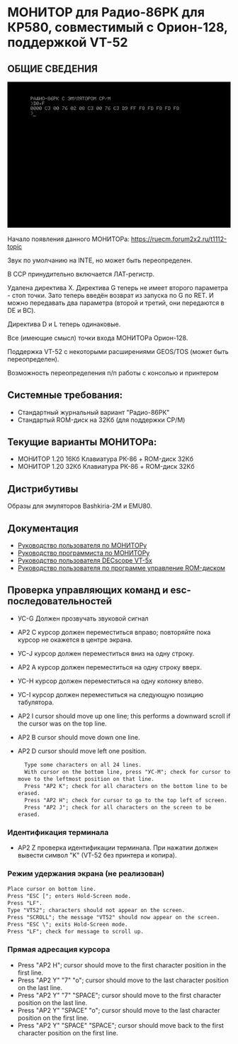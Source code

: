 #  МОНИТОР для Радио-86РК для КР580, совместимый с Орион-128, поддержкой VT-52
## ОБЩИЕ СВЕДЕНИЯ

![](docs/1.png)

Начало появления данного МОНИТОРа: https://ruecm.forum2x2.ru/t1112-topic

Звук по умолчанию на INTE, но может быть переопределен.

В CCP принудительно включается ЛАТ-регистр.

Удалена директива X. Директива G теперь не имеет второго параметра -
стоп точки. Зато теперь введён возврат из запуска по G по RET. И можно
передавать два параметра (второй и третий, они передаются в DE и BC).

Директива D и L теперь одинаковые.

Все (имеющие смысл) точки входа МОНИТОРа Орион-128.

Поддержка VT-52 с некоторыми расширениями GEOS/TOS (может быть переопределен).

Возможность переопределения п/п работы с консолью и принтером

## Системные требования:

- Стандартный журнальный вариант "Радио-86РК"
- Стандартый ROM-диск на 32Кб (для поддержки CP/M)

## Текущие варианты МОНИТОРа:

- МОНИТОР 1.20 16Кб Клавиатура РК-86 + ROM-диск 32Кб
- МОНИТОР 1.20 32Кб Клавиатура РК-86 + ROM-диск 32Кб

## Дистрибутивы

Образы для эмуляторов Bashkiria-2M и EMU80.

## Документация

- [Руководство пользователя по МОНИТОРу](docs/USER.md)
- [Руководство программиста по МОНИТОРу](docs/README.md)
- [Руководство пользователя DECscope VT-5x](docs/EK-VT5X-OP-001_DECscope_Users_Manual_Mar77.pdf)
- [Руководство пользователя по программе управление ROM-диском](docs/ROMCTRL.md)


## Проверка управляющих команд и esc-последовательностей

- УС-G Должен прозвучать звуковой сигнал

- АР2 C курсор должен переместиться вправо; повторяйте пока курсор не окажется в центре экрана.
- УС-J курсор должен переместиться вниз на одну строку.
- АР2 A курсор должен переместиться на одну строку вверх.
- УС-H курсор должен переместиться на одну колонку влево.
- УС-I курсор должен переместиться на следующую позицию табулятора.
- АР2 I cursor should move up one line; this performs a downward scroll if the cursor was on the top line.
- АР2 B cursor should move down one line.
- АР2 D cursor should move left one position.

        Type some characters on all 24 lines.
        With cursor on the bottom line, press "УС-M"; check for cursor to move to the leftmost position on that line.
        Press "АР2 K"; check for all characters on the bottom line to be erased.
        Press "АР2 H"; check for cursor to go to the top left of screen.
        Press "АР2 J"; check for all characters on the screen to be erased.

### Идентификация терминала

- АР2 Z проверка идентификации терминала. При нажатии должен вывести символ "K" (VT-52 без принтера и копира).

### Режим удержания экрана (не реализован)

    Place cursor on bottom line.
    Press "ESC ["; enters Hold-Screen mode.
    Press "LF".
    Type "VT52"; characters should not appear on the screen.
    Press "SCROLL"; the message "VT52" should now appear on the screen.
    Press "ESC \"; exits Hold-Screen mode.
    Press "LF"; check for message to scroll up.

### Прямая адресация курсора

- Press "АР2 H"; cursor should move to the first character position in the first line.
- Press "АР2 Y" "7" "o"; cursor should move to the last character position on the last line.
- Press "АР2 Y" "7" "SPACE"; cursor should move to the first character position on the last line.
- Press "АР2 Y" "SPACE" "o"; cursor should move to the last character position on the first line.
- Press "АР2 Y" "SPACE" "SPACE"; cursor should move back to the first character position on the first line.

